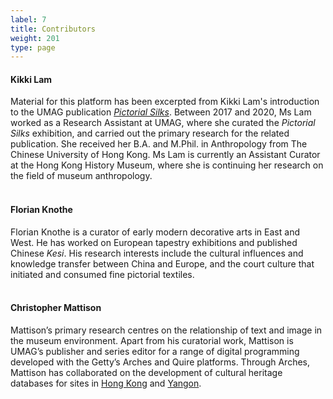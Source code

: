 ```yaml
---
label: 7
title: Contributors
weight: 201
type: page
---
```


#### Kikki Lam
Material for this platform has been excerpted from Kikki Lam's introduction to the UMAG publication [*Pictorial Silks*](https://hkupress.hku.hk/pro/1830.php). Between 2017 and 2020, Ms Lam worked as a Research Assistant at UMAG, where she curated the *Pictorial Silks* exhibition, and carried out the primary research for the related publication. She received her B.A. and M.Phil. in Anthropology from The Chinese University of Hong Kong. Ms Lam is currently an Assistant Curator at the Hong Kong History Museum, where she is continuing her research on the field of museum anthropology.
<br/>
<br/>
#### Florian Knothe
Florian Knothe is a curator of early modern decorative arts in East and West. He has worked on European tapestry exhibitions and published Chinese *Kesi*. His research interests include the cultural influences and knowledge transfer between China and Europe, and the court culture that initiated and consumed fine pictorial textiles.
<br/>
<br/>
#### Christopher Mattison
Mattison’s primary research centres on the relationship of text and image in the museum environment. Apart from his curatorial work, Mattison is UMAG’s publisher and series editor for a range of digital programming developed with the Getty’s Arches and Quire platforms. Through Arches, Mattison has collaborated on the development of cultural heritage databases for sites in [Hong Kong](https://hk.heritagemapasia.com/) and [Yangon](https://yg.heritagemapasia.com/).
